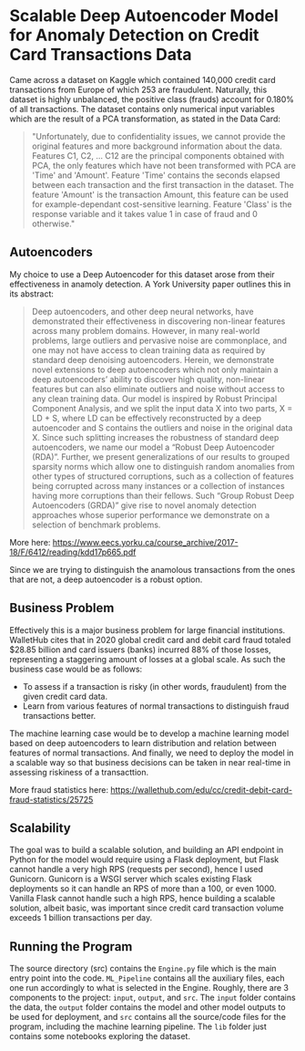 # Scalable Deep Autoencoder Model for Anomaly Detection on Credit Card Transactions Data
Came across a dataset on Kaggle which contained 140,000 credit card transactions from Europe of which 253 are fraudulent. Naturally, this dataset is highly unbalanced, the positive class (frauds) account for 0.180% of all transactions. The dataset contains only numerical input variables which are the result of a PCA transformation, as stated in the Data Card:
> "Unfortunately, due to confidentiality issues, we cannot provide the original features and more background information about the data. Features C1, C2, … C12 are the principal components obtained with PCA, the only features which have not been transformed with PCA are 'Time' and 'Amount'. Feature 'Time' contains the seconds elapsed between each transaction and the first transaction in the dataset. The feature 'Amount' is the transaction Amount, this feature can be used for example-dependant cost-sensitive learning. Feature 'Class' is the response variable and it takes value 1 in case of fraud and 0 otherwise."

## Autoencoders
My choice to use a Deep Autoencoder for this dataset arose from their effectiveness in anamoly detection. A York University paper outlines this in its abstract:

> Deep autoencoders, and other deep neural networks, have demonstrated their effectiveness in discovering non-linear features across many problem domains. However, in many real-world problems, large outliers and pervasive noise are commonplace, and one may not have access to clean training data as required by standard deep denoising autoencoders. Herein, we demonstrate novel extensions to deep autoencoders which not only maintain a deep autoencoders’ ability to discover high quality, non-linear features but can also eliminate outliers and noise without access to any clean training data. Our model is inspired by Robust Principal Component Analysis, and we split the input data X into two parts, X = LD + S, where LD can be effectively reconstructed by a deep autoencoder and S contains the outliers and noise in the original data X. Since such splitting increases the robustness of standard deep autoencoders, we name our model a “Robust Deep Autoencoder (RDA)”. Further, we present generalizations of our results to grouped sparsity norms which allow one to distinguish random anomalies from other types of structured corruptions, such as a collection of features being corrupted across many instances or a collection of instances having more corruptions than their fellows. Such “Group Robust Deep Autoencoders (GRDA)” give rise to novel anomaly detection approaches whose superior performance we demonstrate on a selection of benchmark problems.

More here: https://www.eecs.yorku.ca/course_archive/2017-18/F/6412/reading/kdd17p665.pdf

Since we are trying to distinguish the anamolous transactions from the ones that are not, a deep autoencoder is a robust option.

## Business Problem
Effectively this is a major business problem for large financial institutions. WalletHub cites that in 2020 global credit card and debit card fraud totaled $28.85 billion and card issuers (banks) incurred 88% of those losses, representing a staggering amount of losses at a global scale. As such the business case would be as follows:
- To assess if a transaction is risky (in other words, fraudulent) from the given credit card data.
- Learn from various features of normal transactions to distinguish fraud transactions better.

The machine learning case would be to develop a machine learning model based on deep autoencoders to learn distribution and relation between features of normal transactions. And finally, we need to deploy the model in a scalable way so that business decisions can be taken in near real-time in assessing riskiness of a transacttion.

More fraud statistics here: https://wallethub.com/edu/cc/credit-debit-card-fraud-statistics/25725

## Scalability
The goal was to build a scalable solution, and building an API endpoint in Python for the model would require using a Flask deployment, but Flask cannot handle a very high RPS (requests per second), hence I used Gunicorn. Gunicorn is a WSGI server which scales existing Flask deployments so it can handle an RPS of more than a 100, or even 1000. Vanilla Flask cannot handle such a high RPS, hence building a scalable solution, albeit basic, was important since credit card transaction volume exceeds 1 billion transactions per day.

## Running the Program
The source directory (src) contains the `Engine.py` file which is the main entry point into the code. `ML_Pipeline` contains all the auxiliary files, each one run accordingly to what is selected in the Engine. Roughly, there are 3 components to the project: `input`, `output`, and `src`. The `input` folder contains the data, the `output` folder contains the model and other model outputs to be used for deployment, and `src` contains all the source/code files for the program, including the machine learning pipeline. The `lib` folder just contains some notebooks exploring the dataset.
